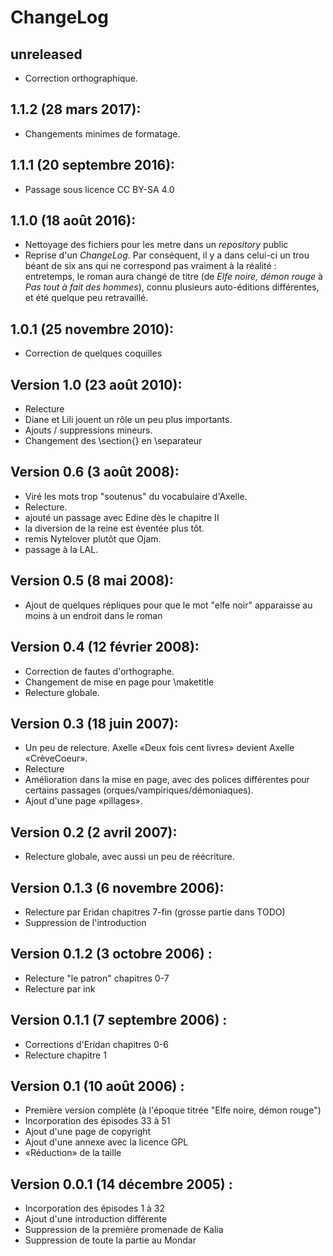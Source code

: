 ChangeLog 
=========

unreleased
------------
* Correction orthographique.

1.1.2 (28 mars 2017):
--------------------------
* Changements minimes de formatage.

1.1.1 (20 septembre 2016):
--------------------------
* Passage sous licence CC BY-SA 4.0

1.1.0 (18 août 2016):
-------------------
* Nettoyage des fichiers pour les metre dans un *repository* public
* Reprise d'un *ChangeLog*. Par conséquent, il y a dans celui-ci un
  trou béant de six ans qui ne correspond pas vraiment à la réalité :
  entretemps, le roman aura changé de titre (de *Elfe noire, démon
  rouge* à *Pas tout à fait des hommes*), connu plusieurs
  auto-éditions différentes, et été quelque peu retravaillé.

1.0.1 (25 novembre 2010):
-------------------------
* Correction de quelques coquilles

Version 1.0 (23 août 2010):
--------------------------
* Relecture 
* Diane et Lili jouent un rôle un peu plus importants.
* Ajouts / suppressions mineurs. 
* Changement des \section{} en \separateur

Version 0.6 (3 août 2008):
---------------------------
* Viré les mots trop "soutenus" du vocabulaire d'Axelle.
* Relecture.
* ajouté un passage avec Edine dès le chapitre II
* la diversion de la reine est éventée plus tôt.
* remis Nytelover plutôt que Ojam.
* passage à la LAL.


Version 0.5 (8 mai 2008):
-------------------------
* Ajout de quelques répliques pour que le mot "elfe noir" apparaisse
  au moins à un endroit dans le roman 

Version 0.4 (12 février 2008):
------------------------------
* Correction de fautes d'orthographe.
* Changement de mise en page pour \maketitle
* Relecture globale.

Version 0.3 (18 juin 2007):
----------------------------
* Un peu de relecture. Axelle «Deux fois cent livres» devient Axelle
  «CrèveCoeur».
* Relecture
* Amélioration dans la mise en page, avec des polices différentes
  pour certains passages (orques/vampiriques/démoniaques).
* Ajout d'une page «pillages».

Version 0.2 (2 avril 2007):
---------------------------
* Relecture globale, avec aussi un peu de réécriture. 

Version 0.1.3 (6 novembre 2006):
--------------------------------
* Relecture par Eridan chapitres 7-fin (grosse partie dans TODO)
* Suppression de l'introduction

Version 0.1.2 (3 octobre 2006) :
--------------------------------
* Relecture "le patron" chapitres 0-7
* Relecture par ink

Version 0.1.1 (7 septembre 2006) :
----------------------------------
* Corrections d'Eridan chapitres 0-6
* Relecture chapitre 1

Version 0.1 (10 août 2006) :
-----------------------------
* Première version complète (à l'époque titrée "Elfe noire, démon
      rouge") 
* Incorporation des épisodes 33 à 51
* Ajout d'une page de copyright
* Ajout d'une annexe avec la licence GPL
* «Réduction» de la taille

Version 0.0.1 (14 décembre 2005) :
-----------------------------------
* Incorporation des épisodes 1 à 32
* Ajout d'une introduction différente
* Suppression de la première promenade de Kalia
* Suppression de toute la partie au Mondar
